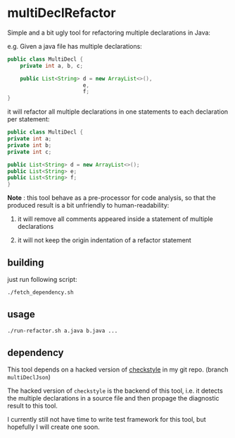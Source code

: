 # multiDeclRefactor

Simple and a bit ugly tool for refactoring multiple declarations in Java:

e.g. Given a java file has multiple declarations:

```java
public class MultiDecl {
    private int a, b, c;

    public List<String> d = new ArrayList<>(),
                        e,
                        f;
}
```

it will refactor all multiple declarations in one statements to each declaration per statement:
```java
public class MultiDecl {
private int a;
private int b;
private int c;

public List<String> d = new ArrayList<>();
public List<String> e;
public List<String> f;
}
```

**Note** : this tool behave as a pre-processor for code analysis, so that the produced result is a bit unfriendly to human-readability:

1. it will remove all comments appeared inside a statement of multiple declarations

2. it will not keep the origin indentation of a refactor statement

## building
just run following script:
```bash
./fetch_dependency.sh
```
## usage

```bash
./run-refactor.sh a.java b.java ...
```

## dependency

This tool depends on a hacked version of [checkstyle](https://github.com/CharlesZ-Chen/checkstyle) in my git repo. (branch `multiDeclJson`)

The hacked version of `checkstyle` is the backend of this tool, i.e. it detects the multiple declarations in a source file and then propage the diagnostic result to this tool.

I currently still not have time to write test framework for this tool, but hopefully I will create one soon.
